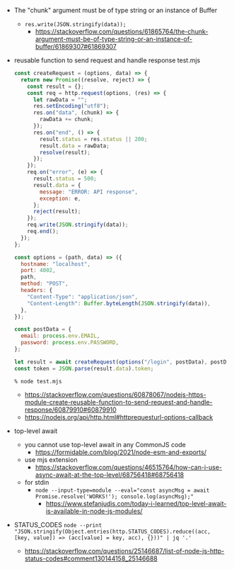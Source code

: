 - The "chunk" argument must be of type string or an instance of Buffer
  - `res.write(JSON.stringify(data));`
    - https://stackoverflow.com/questions/61865764/the-chunk-argument-must-be-of-type-string-or-an-instance-of-buffer/61869307#61869307
- reusable function to send request and handle response
  test.mjs

  ```javascript
  const createRequest = (options, data) => {
    return new Promise((resolve, reject) => {
      const result = {};
      const req = http.request(options, (res) => {
        let rawData = "";
        res.setEncoding("utf8");
        res.on("data", (chunk) => {
          rawData += chunk;
        });
        res.on("end", () => {
          result.status = res.status || 200;
          result.data = rawData;
          resolve(result);
        });
      });
      req.on("error", (e) => {
        result.status = 500;
        result.data = {
          message: "ERROR: API response",
          exception: e,
        };
        reject(result);
      });
      req.write(JSON.stringify(data));
      req.end();
    });
  };

  const options = (path, data) => ({
    hostname: "localhost",
    port: 4002,
    path,
    method: "POST",
    headers: {
      "Content-Type": "application/json",
      "Content-Length": Buffer.byteLength(JSON.stringify(data)),
    },
  });

  const postData = {
    email: process.env.EMAIL,
    password: process.env.PASSWORD,
  };

  let result = await createRequest(options("/login", postData), postData);
  const token = JSON.parse(result.data).token;
  ```

  ```
  % node test.mjs
  ```

  - https://stackoverflow.com/questions/60878067/nodejs-https-module-create-reusable-function-to-send-request-and-handle-response/60879910#60879910
  - https://nodejs.org/api/http.html#httprequesturl-options-callback

- top-level await
  - you cannot use top-level await in any CommonJS code
    - https://formidable.com/blog/2021/node-esm-and-exports/
  - use mjs extension
    - https://stackoverflow.com/questions/46515764/how-can-i-use-async-await-at-the-top-level/68756418#68756418
  - for stdin
    - `node --input-type=module --eval="const asyncMsg = await Promise.resolve('WORKS!'); console.log(asyncMsg);"`
      - https://www.stefanjudis.com/today-i-learned/top-level-await-is-available-in-node-js-modules/
- STATUS_CODES
  `node --print "JSON.stringify(Object.entries(http.STATUS_CODES).reduce((acc, [key, value]) => (acc[value] = key, acc), {}))" | jq '.'`
  - https://stackoverflow.com/questions/25146687/list-of-node-js-http-status-codes#comment130144158_25146688
